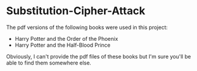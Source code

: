 # Substitution-Cipher-Attack

The pdf versions of the following books were used in this project:

- Harry Potter and the Order of the Phoenix
- Harry Potter and the Half-Blood Prince

Obviously, I can't provide the pdf files of these books but I'm sure you'll be able to find them somewhere else.
